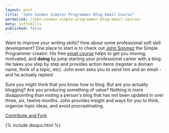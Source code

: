 ```yaml
---
layout: post
title: "John Sonmez Simpler Programmer Blog Email Course"
permalink: /john-sonmez-simple-programmer-blog-email-course/
meta: softskills
published: false
---
```

Want to improve your writing skills?  How about some professional soft skill development?  One place to start is to check out [John Sonmez](http://simpleprogrammer.com) the Simple Programmer creator.  His free [email course](http://devcareerboost.com/blog-course/) helps to get you moving, motivated, and **doing** by jump starting your professional career with a blog.  He takes you step by step and provides action items (register a domain name, think of a topic, etc).  John even asks you to send him and an email - and he actually replies!

Sure you might think that you know how to blog.  But are you actually blogging?  Are you producing something of value?  Nothing is more disappointing than visting a person's blog that has not been updated in over three, six, twelve months.  John provides insight and ways for you to think, organize topic ideas, and avoid procrastinating.

<span class="fi-page-edit size-21"></span> <a href="{{ site.post_source_root }}2016-03-14-john-sonmez-simple-programmer-blog-email-course.markdown" target="_blank">Contribute and Fork</a>

{% include disqus.html %}
